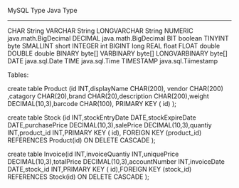 MySQL Type      Java Type
----------      ---------
CHAR            String
VARCHAR         String
LONGVARCHAR     String
NUMERIC         java.math.BigDecimal
DECIMAL         java.math.BigDecimal
BIT             boolean
TINYINT         byte
SMALLINT        short
INTEGER         int
BIGINT          long
REAL            float
FLOAT           double
DOUBLE          double
BINARY          byte[]
VARBINARY       byte[]
LONGVARBINARY   byte[]
DATE            java.sql.Date
TIME            java.sql.Time
TIMESTAMP       java.sql.Tiimestamp


Tables:

create table Product (id INT,displayName CHAR(200), vendor CHAR(200) ,catagory CHAR(20),brand CHAR(20),description CHAR(200),weight DECIMAL(10,3),barcode CHAR(100), PRIMARY KEY ( id) );

create table Stock (id INT,stockEntryDate DATE,stockExpireDate DATE,purchasePrice DECIMAL(10,3),salePrice DECIMAL(10,3),quantiy INT,product_id INT,PRIMARY KEY ( id), FOREIGN KEY (product_id) REFERENCES Product(id) ON DELETE CASCADE );

create table Invoice(id INT,invoiceQuantiy INT,uniquePrice DECIMAL(10,3),totalPrice DECIMAL(10,3),accountNumber INT,invoiceDate DATE,stock_id INT,PRIMARY KEY ( id),FOREIGN KEY (stock_id) REFERENCES Stock(id) ON DELETE CASCADE );